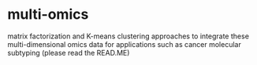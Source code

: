 # multi-omics
 matrix factorization and K-means clustering approaches to integrate these multi-dimensional omics data for applications such as cancer molecular subtyping (please read the READ.ME)
